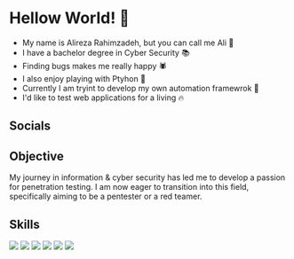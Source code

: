 # Hellow World! 👋
- My name is Alireza Rahimzadeh, but you can call me Ali 👀
- I have a bachelor degree in Cyber Security 📚
- Finding bugs makes me really happy 🕷️
- I also enjoy playing with Ptyhon 🐍
- Currently I am tryint to develop my own automation framewrok 🤫
- I'd like to test web applications for a living 🔥

## Socials


## Objective
My journey in information & cyber security has led me to develop a passion for penetration testing. I am now eager to transition into this field, specifically aiming to be a pentester or a red teamer.

## Skills
<a href="https://owasp.org/www-project-top-ten/"><img src="https://img.shields.io/badge/OWASP-Top10-red?style=for-the-badge&logo=OWASP"></a>
<a href="https://www.python.org/"><img src="https://img.shields.io/badge/Python-3f7bac?style=for-the-badge&logo=python&labelColor=fed949"></a>
<a href="https://www.gnu.org/software/bash/"><img src="https://img.shields.io/badge/Bash-Scripting-4EAA25?style=for-the-badge&logo=gnubash&logoColor=4EAA25&labelColor=040404"></a>
<a href="https://www.mongodb.com/"><img src="https://img.shields.io/badge/Mongo-DB-459a44?style=for-the-badge&logo=mongodb&labelColor=49474a"></a> 
<a href="#"><img src="https://img.shields.io/badge/Linux-black?labelColor=yellow&style=for-the-badge&logo=linux&logoColor=black"></a>
<a href="https://www.kali.org/"><img src="https://img.shields.io/badge/Kali-060a11?labelColor=3f7be8&style=for-the-badge&logo=kalilinux&logoColor=black"></a>
<!--- 
Ubuntu
MySQL
Javascript
Burpsuite
Metasploit
OWASP ZAP
Notion
XMind
Streamlit
Wordpress
--->

<!---
aliraah/aliraah is a ✨ special ✨ repository because its `README.md` (this file) appears on your GitHub profile.
You can click the Preview link to take a look at your changes.
--->
